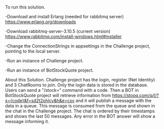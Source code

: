 To run this solution.

-Download and install Erlang (needed for rabbitmq server)
https://www.erlang.org/downloads

-Download rabbitmq-server-3.10.5 (current version)
https://www.rabbitmq.com/install-windows.html#installer

-Change the ConnectionStrings in appsettings in the Challenge project, pointing to the local server.

-Run an instance of Challenge project.

-Run an instance of BotStockQuote project.

About this Solution.
Challenge project has the login, register (Net Identity) and 3 ChatRooms to join.
Only the login data is stored in the database.
Users can send a "/stock=" command with a code. Then a BOT in BotStockQuote project will retrieve information from https://stooq.com/q/l/?s={code}&f=sd2t2ohlcv&h&e=csv and it will publish a message with the data in a queue. This message is consumed from the queue and shown in the chat in the Challenge project.
The chat is ordered by their timestamps and shows the last 50 messages.
Any error in the BOT answer will show a message informing it.
